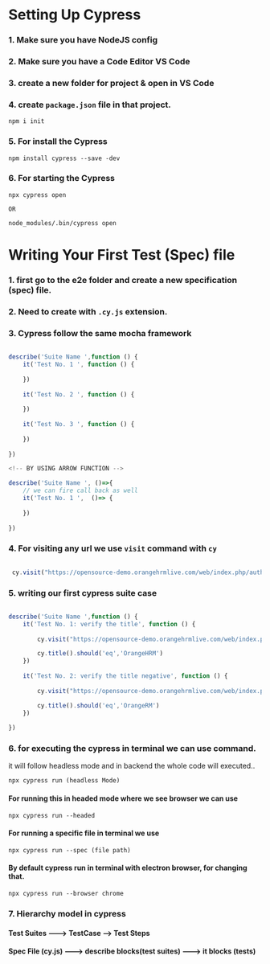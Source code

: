 
# Setting Up Cypress

### 1. Make sure you have NodeJS config

### 2. Make sure you have a Code Editor VS Code 

### 3. create a new folder for project & open in VS Code

### 4. create `package.json` file in that project.

```
npm i init

```
### 5. For install the Cypress 

```
npm install cypress --save -dev

```

### 6. For starting the Cypress

```
npx cypress open 

OR

node_modules/.bin/cypress open 

```


# Writing Your First Test (Spec) file

### 1. first go to the e2e folder and create a new specification (spec) file.

### 2. Need to create with `.cy.js` extension.

### 3. Cypress follow the same mocha framework

``` javascript

describe('Suite Name ',function () {
    it('Test No. 1 ', function () {
        
    })
    
    it('Test No. 2 ', function () {
        
    })
    
    it('Test No. 3 ', function () {
        
    })
    
})

<!-- BY USING ARROW FUNCTION -->

describe('Suite Name ', ()=>{
    // we can fire call back as well
    it('Test No. 1 ',  ()=> {
        
    })
    
})
```

### 4. For visiting any url we use `visit` command with `cy` 

```javascript 

 cy.visit("https://opensource-demo.orangehrmlive.com/web/index.php/auth/login")

```

### 5. writing our first cypress suite case 

``` javascript

describe('Suite Name ',function () {
    it('Test No. 1: verify the title', function () {
       
        cy.visit("https://opensource-demo.orangehrmlive.com/web/index.php/auth/login")

        cy.title().should('eq','OrangeHRM')
    })
    
    it('Test No. 2: verify the title negative', function () {
       
        cy.visit("https://opensource-demo.orangehrmlive.com/web/index.php/auth/login")

        cy.title().should('eq','OrangeRM')
    })
        
})


```

### 6. for executing the cypress in terminal we can use command.

it will follow headless mode and in backend the whole code will executed..

```
npx cypress run (headless Mode)
```

#### For running this in headed mode where we see browser we can use 

```
npx cypress run --headed
```

#### For running a specific file in terminal we use 

```
npx cypress run --spec (file path)
```

#### By default cypress run in terminal with electron browser, for changing that.

```
npx cypress run --browser chrome 
```

### 7. Hierarchy model in cypress

#### Test Suites ---> TestCase --> Test Steps

#### Spec File (cy.js) ---> describe blocks(test suites) ---> it blocks (tests)